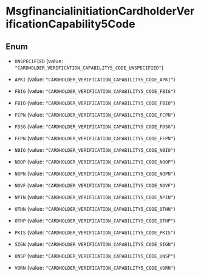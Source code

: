 

# MsgfinancialinitiationCardholderVerificationCapability5Code

## Enum


* `UNSPECIFIED` (value: `"CARDHOLDER_VERIFICATION_CAPABILITY5_CODE_UNSPECIFIED"`)

* `APKI` (value: `"CARDHOLDER_VERIFICATION_CAPABILITY5_CODE_APKI"`)

* `FBIG` (value: `"CARDHOLDER_VERIFICATION_CAPABILITY5_CODE_FBIG"`)

* `FBIO` (value: `"CARDHOLDER_VERIFICATION_CAPABILITY5_CODE_FBIO"`)

* `FCPN` (value: `"CARDHOLDER_VERIFICATION_CAPABILITY5_CODE_FCPN"`)

* `FDSG` (value: `"CARDHOLDER_VERIFICATION_CAPABILITY5_CODE_FDSG"`)

* `FEPN` (value: `"CARDHOLDER_VERIFICATION_CAPABILITY5_CODE_FEPN"`)

* `NBIO` (value: `"CARDHOLDER_VERIFICATION_CAPABILITY5_CODE_NBIO"`)

* `NOOP` (value: `"CARDHOLDER_VERIFICATION_CAPABILITY5_CODE_NOOP"`)

* `NOPN` (value: `"CARDHOLDER_VERIFICATION_CAPABILITY5_CODE_NOPN"`)

* `NOVF` (value: `"CARDHOLDER_VERIFICATION_CAPABILITY5_CODE_NOVF"`)

* `NPIN` (value: `"CARDHOLDER_VERIFICATION_CAPABILITY5_CODE_NPIN"`)

* `OTHN` (value: `"CARDHOLDER_VERIFICATION_CAPABILITY5_CODE_OTHN"`)

* `OTHP` (value: `"CARDHOLDER_VERIFICATION_CAPABILITY5_CODE_OTHP"`)

* `PKIS` (value: `"CARDHOLDER_VERIFICATION_CAPABILITY5_CODE_PKIS"`)

* `SIGN` (value: `"CARDHOLDER_VERIFICATION_CAPABILITY5_CODE_SIGN"`)

* `UNSP` (value: `"CARDHOLDER_VERIFICATION_CAPABILITY5_CODE_UNSP"`)

* `VORN` (value: `"CARDHOLDER_VERIFICATION_CAPABILITY5_CODE_VORN"`)




